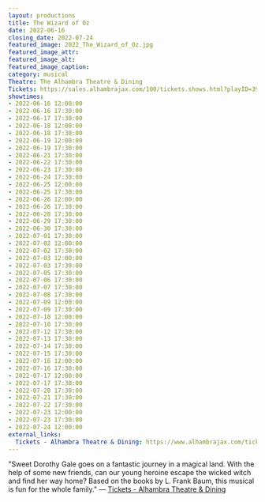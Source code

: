 ```yaml
---
layout: productions
title: The Wizard of Oz
date: 2022-06-16
closing_date: 2022-07-24
featured_image: 2022_The_Wizard_of_Oz.jpg
featured_image_attr:
featured_image_alt:
featured_image_caption:
category: musical
Theatre: The Alhambra Theatre & Dining
Tickets: https://sales.alhambrajax.com/100/tickets.shows.html?playID=393
showtimes:
- 2022-06-16 12:00:00
- 2022-06-16 17:30:00
- 2022-06-17 17:30:00
- 2022-06-18 12:00:00
- 2022-06-18 17:30:00
- 2022-06-19 12:00:00
- 2022-06-19 17:30:00
- 2022-06-21 17:30:00
- 2022-06-22 17:30:00
- 2022-06-23 17:30:00
- 2022-06-24 17:30:00
- 2022-06-25 12:00:00
- 2022-06-25 17:30:00
- 2022-06-26 12:00:00
- 2022-06-26 17:30:00
- 2022-06-28 17:30:00
- 2022-06-29 17:30:00
- 2022-06-30 17:30:00
- 2022-07-01 17:30:00
- 2022-07-02 12:00:00
- 2022-07-02 17:30:00
- 2022-07-03 12:00:00
- 2022-07-03 17:30:00
- 2022-07-05 17:30:00
- 2022-07-06 17:30:00
- 2022-07-07 17:30:00
- 2022-07-08 17:30:00
- 2022-07-09 12:00:00
- 2022-07-09 17:30:00
- 2022-07-10 12:00:00
- 2022-07-10 17:30:00
- 2022-07-12 17:30:00
- 2022-07-13 17:30:00
- 2022-07-14 17:30:00
- 2022-07-15 17:30:00
- 2022-07-16 12:00:00
- 2022-07-16 17:30:00
- 2022-07-17 12:00:00
- 2022-07-17 17:30:00
- 2022-07-20 17:30:00
- 2022-07-21 17:30:00
- 2022-07-22 17:30:00
- 2022-07-23 12:00:00
- 2022-07-23 17:30:00
- 2022-07-24 12:00:00
external_links:
  Tickets - Alhambra Theatre & Dining: https://www.alhambrajax.com/tickets/
---
```

"Sweet Dorothy Gale goes on a fantastic journey in a magical land. With the help of some new friends, can our young heroine escape the wicked witch and find her way home? Based on the books by L. Frank Baum, this musical is fun for the whole family." — [Tickets - Alhambra Theatre & Dining](https://www.alhambrajax.com/tickets/)